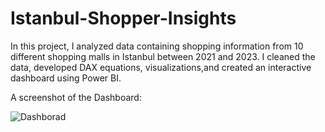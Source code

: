 # Istanbul-Shopper-Insights
In this project, I analyzed data containing shopping information from 10 different shopping malls in Istanbul between 2021 and 2023. I cleaned the data, developed DAX equations, visualizations,and created an interactive dashboard using Power BI.

A screenshot  of the Dashboard:


![Dashborad](https://github.com/AseelMal/Istanbul-Shopper-Insights/assets/156844897/6da6baf3-142e-4648-b0ee-9c81aa354bc3)
